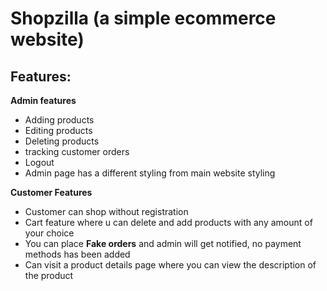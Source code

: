 # Shopzilla (a simple ecommerce website)
## Features:
**Admin features**
- Adding products
- Editing products
- Deleting products
- tracking customer orders
- Logout
- Admin page has a different styling from main website styling

**Customer Features**
- Customer can shop without registration
- Cart feature where u can delete and add products with any amount of your choice
- You can place **Fake orders** and admin will get notified, no payment methods has been added 
- Can visit a product details page where you can view the description of the product
